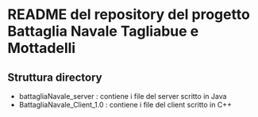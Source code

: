 # README del repository del progetto Battaglia Navale Tagliabue e Mottadelli

## Struttura directory 

- battagliaNavale_server : contiene i file del server scritto in Java
- BattagliaNavale_Client_1.0 : contiene i file del client scritto in C++
